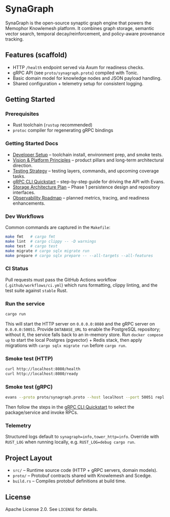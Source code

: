 # SynaGraph

SynaGraph is the open-source synaptic graph engine that powers the Memophor Knowlemesh platform. It combines graph storage, semantic vector search, temporal decay/reinforcement, and policy-aware provenance tracking.

## Features (scaffold)
- HTTP `/health` endpoint served via Axum for readiness checks.
- gRPC API (see `proto/synagraph.proto`) compiled with Tonic.
- Basic domain model for knowledge nodes and JSON payload handling.
- Shared configuration + telemetry setup for consistent logging.

## Getting Started

### Prerequisites
- Rust toolchain (`rustup` recommended)
- `protoc` compiler for regenerating gRPC bindings

### Getting Started Docs
- [Developer Setup](docs/development.md) – toolchain install, environment prep, and smoke tests.
- [Vision & Platform Principles](docs/vision.md) – product pillars and long-term architectural direction.
- [Testing Strategy](docs/testing.md) – testing layers, commands, and upcoming coverage tasks.
- [gRPC CLI Quickstart](docs/grpc_cli.md) – step-by-step guide for driving the API with Evans.
- [Storage Architecture Plan](docs/storage_plan.md) – Phase 1 persistence design and repository interfaces.
- [Observability Roadmap](docs/observability.md) – planned metrics, tracing, and readiness enhancements.

### Dev Workflows

Common commands are captured in the `Makefile`:

```bash
make fmt   # cargo fmt
make lint  # cargo clippy -- -D warnings
make test  # cargo test
make migrate # cargo sqlx migrate run
make prepare # cargo sqlx prepare -- --all-targets --all-features
```

### CI Status

Pull requests must pass the GitHub Actions workflow (`.github/workflows/ci.yml`) which runs formatting, clippy linting, and the test suite against `stable` Rust.

### Run the service
```bash
cargo run
```
This will start the HTTP server on `0.0.0.0:8080` and the gRPC server on `0.0.0.0:50051`.
Provide `DATABASE_URL` to enable the PostgreSQL repository; without it, the service falls back to an in-memory store.
Run `docker compose up` to start the local Postgres (pgvector) + Redis stack, then apply migrations with `cargo sqlx migrate run` before `cargo run`.

### Smoke test (HTTP)
```bash
curl http://localhost:8080/health
curl http://localhost:8080/ready
```

### Smoke test (gRPC)
```bash
evans --proto proto/synagraph.proto --host localhost --port 50051 repl
```
Then follow the steps in the [gRPC CLI Quickstart](docs/grpc_cli.md) to select the package/service and invoke RPCs.

### Telemetry

Structured logs default to `synagraph=info,tower_http=info`. Override with `RUST_LOG` when running locally, e.g. `RUST_LOG=debug cargo run`.

## Project Layout
- `src/` – Runtime source code (HTTP + gRPC servers, domain models).
- `proto/` – Protobuf contracts shared with Knowlemesh and Scedge.
- `build.rs` – Compiles protobuf definitions at build time.

## License

Apache License 2.0. See `LICENSE` for details.
